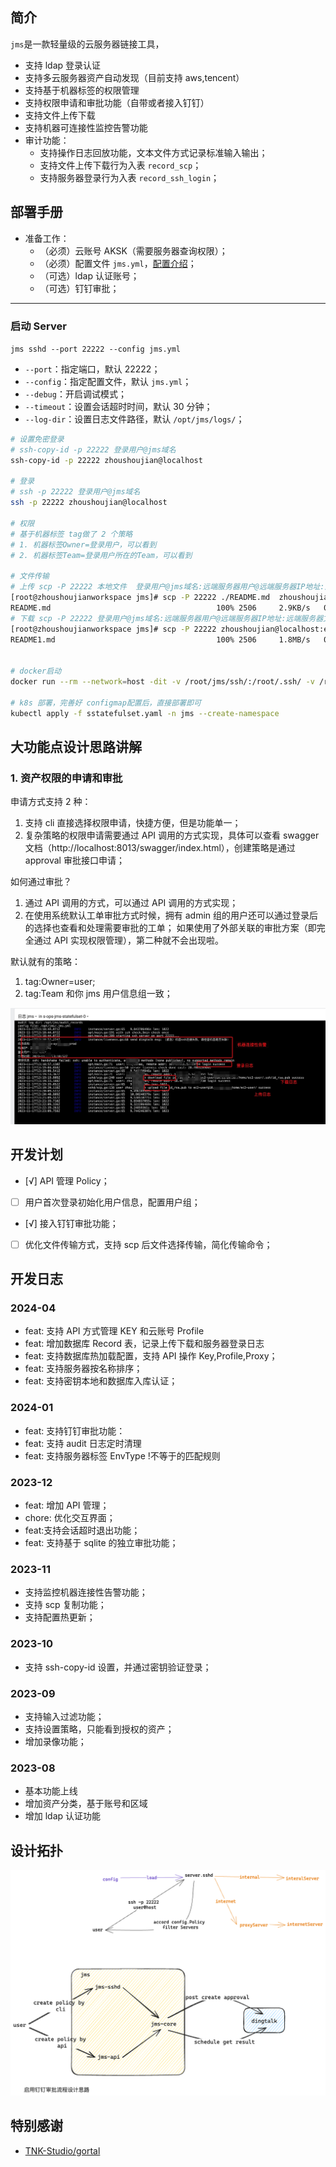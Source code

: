 ## 简介

`jms`是一款轻量级的云服务器链接工具，

- 支持 ldap 登录认证
- 支持多云服务器资产自动发现（目前支持 aws,tencent）
- 支持基于机器标签的权限管理
- 支持权限申请和审批功能（自带或者接入钉钉）
- 支持文件上传下载
- 支持机器可连接性监控告警功能
- 审计功能：
  - 支持操作日志回放功能，文本文件方式记录标准输入输出；
  - 支持文件上传下载行为入表 `record_scp`；
  - 支持服务器登录行为入表 `record_ssh_login`；

## 部署手册

- 准备工作：
  - （必须）云账号 AKSK（需要服务器查询权限）；
  - （必须）配置文件 `jms.yml`，[配置介绍](jms.yaml)；
  - （可选）ldap 认证账号；
  - （可选）钉钉审批；

---

### 启动 Server

`jms sshd --port 22222 --config jms.yml`

- `--port`：指定端口，默认 22222；
- `--config`：指定配置文件，默认 `jms.yml`；
- `--debug`：开启调试模式；
- `--timeout`：设置会话超时时间，默认 30 分钟；
- `--log-dir`：设置日志文件路径，默认 `/opt/jms/logs/`；

```bash
# 设置免密登录
# ssh-copy-id -p 22222 登录用户@jms域名
ssh-copy-id -p 22222 zhoushoujian@localhost

# 登录
# ssh -p 22222 登录用户@jms域名
ssh -p 22222 zhoushoujian@localhost

# 权限
# 基于机器标签 tag做了 2 个策略
# 1. 机器标签Owner=登录用户，可以看到
# 2. 机器标签Team=登录用户所在的Team，可以看到

# 文件传输
# 上传 scp -P 22222 本地文件  登录用户@jms域名:远端服务器用户@远端服务器IP地址:远端服务器文件路径
[root@zhoushoujianworkspace jms]# scp -P 22222 ./README.md  zhoushoujian@localhost:ec2-user@192.168.1.1:/tmp/README1.md
README.md                                     100% 2506     2.9KB/s   00:00
# 下载 scp -P 22222 登录用户@jms域名:远端服务器用户@远端服务器IP地址:远端服务器文件路径 本地文件
[root@zhoushoujianworkspace jms]# scp -P 22222 zhoushoujian@localhost:ec2-user@192.168.1.1:/tmp/README1.md /tmp/README.md
README1.md                                    100% 2506     1.8MB/s   00:00


# docker启动
docker run --rm --network=host -dit -v /root/jms/ssh/:/root/.ssh/ -v /root/jms/jms.yml:/opt/jms/config.yaml -p 22222:22222 --name jms_test -e WITH_SSH_CHECK=true zhoushoujian/jms:latest

# k8s 部署，完善好 configmap配置后，直接部署即可
kubectl apply -f sstatefulset.yaml -n jms --create-namespace

```

## 大功能点设计思路讲解

### 1. 资产权限的申请和审批

申请方式支持 2 种：

1. 支持 cli 直接选择权限申请，快捷方便，但是功能单一；
2. 复杂策略的权限申请需要通过 API 调用的方式实现，具体可以查看 swagger 文档（http://localhost:8013/swagger/index.html），创建策略是通过 approval 审批接口申请；

如何通过审批？

1. 通过 API 调用的方式，可以通过 API 调用的方式实现；
2. 在使用系统默认工单审批方式时候，拥有 admin 组的用户还可以通过登录后的选择也查看和处理需要审批的工单；
   如果使用了外部关联的审批方案（即完全通过 API 实现权限管理），第二种就不会出现啦。

默认就有的策略：

1. tag:Owner=user;
2. tag:Team 和你 jms 用户信息组一致；

![服务日志](log.jpg)

## 开发计划

- [√] API 管理 Policy；
- [ ] 用户首次登录初始化用户信息，配置用户组；
- [√] 接入钉钉审批功能；
- [ ] 优化文件传输方式，支持 scp 后文件选择传输，简化传输命令；

## 开发日志

### 2024-04

- feat: 支持 API 方式管理 KEY 和云账号 Profile
- feat: 增加数据库 Record 表，记录上传下载和服务器登录日志
- feat: 支持数据库热加载配置，支持 API 操作 Key,Profile,Proxy；
- feat: 支持服务器按名称排序；
- feat: 支持密钥本地和数据库入库认证；

### 2024-01

- feat: 支持钉钉审批功能：
- feat: 支持 audit 日志定时清理
- feat: 支持服务器标签 EnvType !不等于的匹配规则

### 2023-12

- feat: 增加 API 管理；
- chore: 优化交互界面；
- feat:支持会话超时退出功能；
- feat: 支持基于 sqlite 的独立审批功能；

### 2023-11

- 支持监控机器连接性告警功能；
- 支持 scp 复制功能；
- 支持配置热更新；

### 2023-10

- 支持 ssh-copy-id 设置，并通过密钥验证登录；

### 2023-09

- 支持输入过滤功能；
- 支持设置策略，只能看到授权的资产；
- 增加录像功能；

### 2023-08

- 基本功能上线
- 增加资产分类，基于账号和区域
- 增加 ldap 认证功能

## 设计拓扑

![](.excalidraw.png)

## 特别感谢

- [TNK-Studio/gortal](https://github.com/TNK-Studio/gortal.git)
